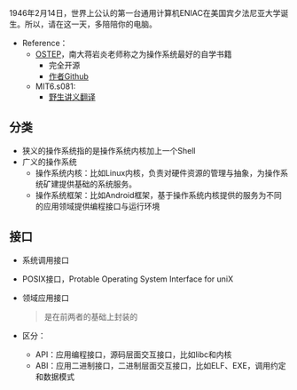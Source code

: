 1946年2月14日，世界上公认的第一台通用计算机ENIAC在美国宾夕法尼亚大学诞生。所以，请在这一天，多陪陪你的电脑。

+ Reference：
	+ [OSTEP](http://www.ostep.org/)，南大蒋岩炎老师称之为操作系统最好的自学书籍
		+ 完全开源
		+ [作者Github](https://github.com/remzi-arpacidusseau)
	+ MIT6.s081:
		+ [野生讲义翻译](https://mit-public-courses-cn-translatio.gitbook.io/mit6-s081/)

## 分类

+ 狭义的操作系统指的是操作系统内核加上一个Shell
+ 广义的操作系统
	+ 操作系统内核：比如Linux内核，负责对硬件资源的管理与抽象，为操作系统矿建提供基础的系统服务。
	+ 操作系统框架：比如Android框架，基于操作系统内核提供的服务为不同的应用领域提供编程接口与运行环境

## 接口

+ 系统调用接口
+ POSIX接口，Protable Operating System Interface for uniX
+ 领域应用接口
	>是在前两者的基础上封装的

+ 区分：
	+ API：应用编程接口，源码层面交互接口，比如libc和内核
	+ ABI：应用二进制接口，二进制层面交互接口，比如ELF、EXE，调用约定和数据模式
